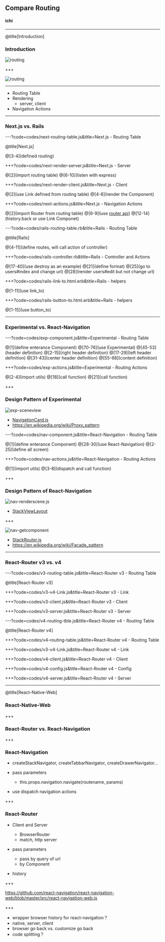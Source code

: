 ## Compare Routing

#### <span class="speaker">ichi</span>

---

@title[Introduction]

### Introduction

![routing](assets/images/routing.png)

+++

![routing](assets/images/routing2.png)

---

* Routing Table
* Rendering
  * server, client
* Navigation Actions

---

### Next.js vs. Rails

---?code=codes/next-routing-table.js&title=Next.js - Routing Table

@title[Next.js]

@[3-4](defined routing)

+++?code=codes/next-render-server.js&title=Next.js - Server

@[2](import routing table)
@[6-10](listen with express)

+++?code=codes/next-render-client.js&title=Next.js - Client

@[2](use Link defined from routing table)
@[4-8](render the Component)

+++?code=codes/next-actions.js&title=Next.js - Navigation Actions

@[2](import Router from routing table)
@[6-9](use [router api](https://github.com/fridays/next-routes#router-example))
@[12-14](history.back or use Link Componet)

---?code=codes/rails-routing-table.rb&title=Rails - Routing Table

@title[Rails]

@[4-11](define routes, will call action of controller)

+++?code=codes/rails-controller.rb&title=Rails - Controller and Actions

@[17-40](use destroy as an example)
@[21](define format)
@[25](go to users#index and change url)
@[28](render users#edit but not change url)

+++?code=codes/rails-link-to.html.erb&title=Rails - helpers

@[1-11](use link_to)

+++?code=codes/rails-button-to.html.erb&title=Rails - helpers

@[1-15](use button_to)

---

### Experimental vs. React-Navigation

---?code=codes/exp-component.js&title=Experimental - Routing Table

@[1](define enterance Component)
@[70-76](use Experimental)
@[45-53](header definition)
@[2-15](right header definition)
@[17-29](left header definition)
@[31-43](center header definition)
@[55-68](content definition)

+++?code=codes/exp-actions.js&title=Experimental - Routing Actions

@[2-4](import utils)
@[18](call function)
@[21](call function)

+++

### Design Pattern of Experimental

![exp-sceneview](assets/images/exp-sceneview.png)

* [NavigationCard.js](https://github.com/aksonov/react-native-experimental-navigation/blob/master/NavigationCard.js)
* https://en.wikipedia.org/wiki/Proxy_pattern

---?code=codes/nav-component.js&title=React-Navigation - Routing Table

@[1](define enterance Component)
@[28-30](use React-Navigation)
@[2-25](define all screen)

+++?code=codes/nav-actions.js&title=React-Navigation - Routing Actions

@[1](import utils)
@[3-8](dispatch and call function)

+++

### Design Pattern of React-Navigation

![nav-renderscene.js](assets/images/nav-renderscene.png)

* [StackViewLayout](https://github.com/react-navigation/react-navigation/blob/master/src/views/StackView/StackViewLayout.js)

+++

![nav-getcomponent](assets/images/nav-getcomponent.png)

* [StackRouter.js](https://github.com/react-navigation/react-navigation/blob/master/src/routers/StackRouter.js)
* https://en.wikipedia.org/wiki/Facade_pattern

---
 
### React-Router v3 vs. v4

---?code=codes/v3-routing-table.js&title=React-Router v3 - Routing Table

@title[React-Router v3]

+++?code=codes/v3-v4-Link.js&title=React-Router v3 - Link

+++?code=codes/v3-client.js&title=React-Router v3 - Client

+++?code=codes/v3-server.js&title=React-Router v3 - Server

---?code=codes/v4-routing-tble.js&title=React-Router v4 - Routing Table

@title[React-Router v4]

+++?code=codes/v4-routing-table.js&title=React-Router v4 - Routing Table

+++?code=codes/v3-v4-Link.js&title=React-Router v4 - Link

+++?code=codes/v4-client.js&title=React-Router v4 - Client

+++?code=codes/v4-config.js&title=React-Router v4 - Config

+++?code=codes/v4-server.js&title=React-Router v4 - Server


---

@title[React-Native-Web]

### React-Native-Web

+++

###  React-Router vs. React-Navigation

+++

### React-Navigation

* createStackNavigator, createTabbarNavigator, createDrawerNavigator...

* pass parameters
  * this.props.navigation.navigate(routename, params)

* use dispatch navigation actions

+++

### React-Router

* Client and Server
  * BrowserRouter
  * match, http server

* pass parameters
  * pass by query of url
  * by Component

* history

+++

https://github.com/react-navigation/react-navigation-web/blob/master/src/react-navigation-web.js

+++

* wrapper browser history for react-navigation？
* native, server, client
* browser go back vs. customize go back
* code splitting？
